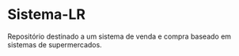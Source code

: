 # Sistema-LR
Repositório destinado a um sistema de venda e compra baseado em sistemas de supermercados.
